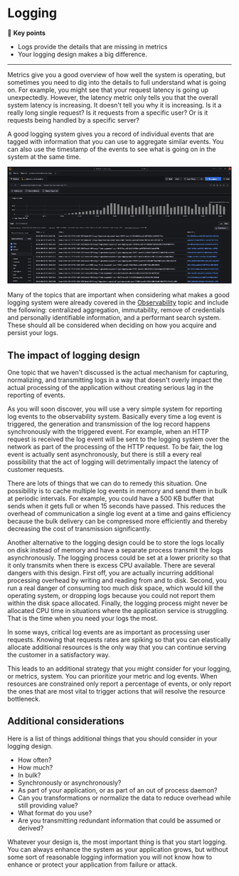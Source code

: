 # Logging

🔑 **Key points**

- Logs provide the details that are missing in metrics
- Your logging design makes a big difference.

---

Metrics give you a good overview of how well the system is operating, but sometimes you need to dig into the details to full understand what is going on. For example, you might see that your request latency is going up unexpectedly. However, the latency metric only tells you that the overall system latency is increasing. It doesn't tell you why it is increasing. Is it a really long single request? Is it requests from a specific user? Or is it requests being handled by a specific server?

A good logging system gives you a record of individual events that are tagged with information that you can use to aggregate similar events. You can also use the timestamp of the events to see what is going on in the system at the same time.

![Grafana log explorer](grafanaLogExplorer.png)

Many of the topics that are important when considering what makes a good logging system were already covered in the [Observability](../observability/observability.md) topic and include the following: centralized aggregation, immutability, remove of credentials and personally identifiable information, and a performant search system. These should all be considered when deciding on how you acquire and persist your logs.

## The impact of logging design

One topic that we haven't discussed is the actual mechanism for capturing, normalizing, and transmitting logs in a way that doesn't overly impact the actual processing of the application without creating serious lag in the reporting of events.

As you will soon discover, you will use a very simple system for reporting log events to the observability system. Basically every time a log event is triggered, the generation and transmission of the log record happens synchronously with the triggered event. For example, when an HTTP request is received the log event will be sent to the logging system over the network as part of the processing of the HTTP request. To be fair, the log event is actually sent asynchronously, but there is still a every real possibility that the act of logging will detrimentally impact the latency of customer requests.

There are lots of things that we can do to remedy this situation. One possibility is to cache multiple log events in memory and send them in bulk at periodic intervals. For example, you could have a 500 KB buffer that sends when it gets full or when 15 seconds have passed. This reduces the overhead of communication a single log event at a time and gains efficiency because the bulk delivery can be compressed more efficiently and thereby decreasing the cost of transmission significantly.

Another alternative to the logging design could be to store the logs locally on disk instead of memory and have a separate process transmit the logs asynchronously. The logging process could be set at a lower priority so that it only transmits when there is excess CPU available. There are several dangers with this design. First off, you are actually incurring additional processing overhead by writing and reading from and to disk. Second, you run a real danger of consuming too much disk space, which would kill the operating system, or dropping logs because you could not report them within the disk space allocated. Finally, the logging process might never be allocated CPU time in situations where the application service is struggling. That is the time when you need your logs the most.

In some ways, critical log events are as important as processing user requests. Knowing that requests rates are spiking so that you can elastically allocate additional resources is the only way that you can continue serving the customer in a satisfactory way.

This leads to an additional strategy that you might consider for your logging, or metrics, system. You can prioritize your metric and log events. When resources are constrained only report a percentage of events, or only report the ones that are most vital to trigger actions that will resolve the resource bottleneck.

## Additional considerations

Here is a list of things additional things that you should consider in your logging design.

- How often?
- How much?
- In bulk?
- Synchronously or asynchronously?
- As part of your application, or as part of an out of process daemon?
- Can you transformations or normalize the data to reduce overhead while still providing value?
- What format do you use?
- Are you transmitting redundant information that could be assumed or derived?

Whatever your design is, the most important thing is that you start logging. You can always enhance the system as your application grows, but without some sort of reasonable logging information you will not know how to enhance or protect your application from failure or attack.
